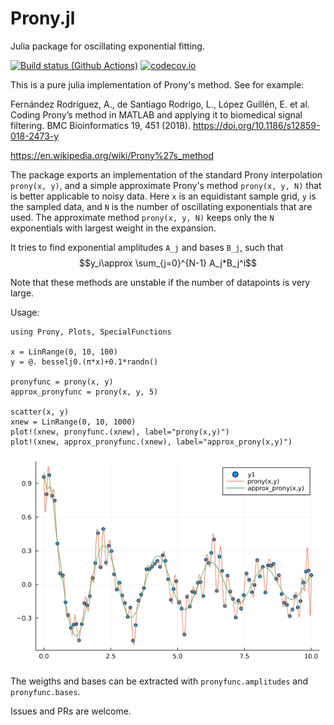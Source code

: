 <script type="text/javascript" src="http://cdn.mathjax.org/mathjax/latest/MathJax.js?config=default"></script>

# Prony.jl
Julia package for oscillating exponential fitting.

[![Build status (Github Actions)](https://github.com/IlianPihlajamaa/Prony.jl/workflows/CI/badge.svg)](https://github.com/IlianPihlajamaa/Prony.jl/actions)
[![codecov.io](http://codecov.io/github/IlianPihlajamaa/Prony.jl/coverage.svg?branch=main)](http://codecov.io/github/IlianPihlajamaa/Prony.jl?branch=main)

This is a pure julia implementation of Prony's method. See for example:

Fernández Rodríguez, A., de Santiago Rodrigo, L., López Guillén, E. et al. Coding Prony’s method in MATLAB and applying it to biomedical signal filtering. BMC Bioinformatics 19, 451 (2018). https://doi.org/10.1186/s12859-018-2473-y

https://en.wikipedia.org/wiki/Prony%27s_method

The package exports an implementation of the standard Prony interpolation `prony(x, y)`, and a simple approximate Prony's method `prony(x, y, N)` that is better applicable to noisy data. Here `x` is an equidistant sample grid, `y` is the sampled data, and `N` is the number of oscillating exponentials that are used. The approximate method `prony(x, y, N)` keeps only the `N` exponentials with largest weight in the expansion.

It tries to find exponential amplitudes `A_j` and bases `B_j`, such that
$$y_i\approx \sum_{j=0}^{N-1} A_j*B_j^i$$

Note that these methods are unstable if the number of datapoints is very large.

Usage:
```
using Prony, Plots, SpecialFunctions

x = LinRange(0, 10, 100)
y = @. besselj0.(π*x)+0.1*randn() 

pronyfunc = prony(x, y)
approx_pronyfunc = prony(x, y, 5)

scatter(x, y)
xnew = LinRange(0, 10, 1000)
plot!(xnew, pronyfunc.(xnew), label="prony(x,y)")
plot!(xnew, approx_pronyfunc.(xnew), label="approx_prony(x,y)")
```

![Example Plot](prony.png)

The weigths and bases can be extracted with `pronyfunc.amplitudes` and `pronyfunc.bases`.

Issues and PRs are welcome.
